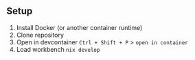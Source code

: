 ## Setup

1. Install Docker (or another container runtime)
2. Clone repository
3. Open in devcontainer `Ctrl + Shift + P` > `open in container`
4. Load workbench `nix develop`
